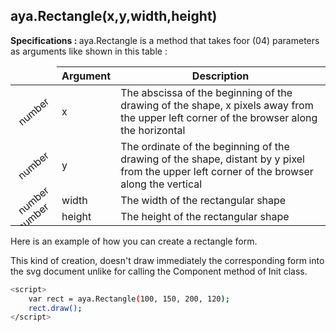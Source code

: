 ## aya.Rectangle(x,y,width,height)

<style>
.empty-space{
    visibility:hidden;
    display:inline-block;
    border:none;
}
.table_1 .thead-row,
.table_2 .thead-row {
    border-top:none;
}
.type_style{
    transform:rotate(-40deg);
}
</style>
<body>
<b>Specifications : </b>  aya.Rectangle is a method that takes foor (04) parameters as arguments like shown in this table :
<table class='table_1'>
    <thead>
    <tr class="thead-row">
        <th class="empty-space"></th>
        <th>Argument</th>
        <th>Description</th>
    </tr>
    </thead>
    <tbody>
    <tr>
        <td class="type_style">number</td>
        <td>x</td>
        <td>The abscissa of the beginning of the drawing of the shape, x pixels away from the upper left corner of the browser along the horizontal
        </td>
    </tr>
    <tr>
        <td class="type_style">number</td>
        <td>y</td>
        <td>The ordinate of the beginning of the drawing of the shape, distant by y pixel from the upper left corner of the browser along the vertical
        </td>
    </tr>
     <tr>
        <td class="type_style">number</td>
        <td>width</td>
        <td>The width of the rectangular shape</td>
    </tr>
     <tr>
        <td class="type_style">number</td>
        <td>height</td>
        <td>The height of the rectangular shape</td>
    </tr>
    </tbody>
</table>
</body>

Here is an example of how you can create a rectangle form.
<p>This kind of creation, doesn't draw immediately the corresponding form into the svg document unlike for calling the Component method of Init class.</p>

```sh
<script>
    var rect = aya.Rectangle(100, 150, 200, 120);
    rect.draw();
</script>
```